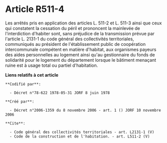 # Article R511-4

Les arrêtés pris en application des articles L. 511-2 et L. 511-3 ainsi que ceux qui constatent la cessation du péril et
prononcent la mainlevée de l'interdiction d'habiter sont, sans préjudice de la transmission prévue par l'article L. 2131-1 du
code général des collectivités territoriales, communiqués au président de l'établissement public de coopération
intercommunale compétent en matière d'habitat, aux organismes payeurs des aides personnelles au logement ainsi qu'au
gestionnaire du fonds de solidarité pour le logement du département lorsque le bâtiment menaçant ruine est à usage total ou
partiel d'habitation.

**Liens relatifs à cet article**

	**Codifié par**:

	  - Décret n°78-622 1978-05-31 JORF 8 juin 1978

	**Créé par**:

	  - Décret n°2006-1359 du 8 novembre 2006 - art. 1 () JORF 10 novembre 2006

	**Cite**:

	  - Code général des collectivités territoriales - art. L2131-1 (V)
	  - Code de la construction et de l'habitation. - art. L511-2 (V)
